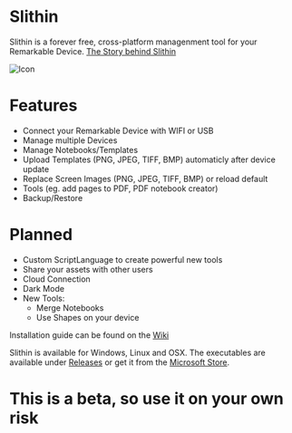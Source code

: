 # Slithin
Slithin is a forever free, cross-platform managenment tool for your Remarkable Device.
[The Story behind Slithin](https://github.com/furesoft/Slithin/wiki)

![Icon](https://user-images.githubusercontent.com/4117602/128601982-3c113838-cd28-49e0-999b-ab9cbe024ed1.png)


# Features
* Connect your Remarkable Device with WIFI or USB
* Manage multiple Devices
* Manage Notebooks/Templates
* Upload Templates (PNG, JPEG, TIFF, BMP) automaticly after device update
* Replace Screen Images (PNG, JPEG, TIFF, BMP) or reload default
* Tools (eg. add pages to PDF, PDF notebook creator)
* Backup/Restore

# Planned
* Custom ScriptLanguage to create powerful new tools
* Share your assets with other users
* Cloud Connection
* Dark Mode
* New Tools: 
    - Merge Notebooks
    - Use Shapes on your device

Installation guide can be found on the [Wiki](https://github.com/furesoft/Slithin/wiki/Installation-Guide)

Slithin is available for Windows, Linux and OSX. The executables are available under [Releases](https://github.com/furesoft/Slithin/releases) or get it from the [Microsoft Store](https://www.microsoft.com/de-de/p/slithin/9pkxtcbn8mq8?cid=storebadge&ocid=badge&rtc=1&activetab=pivot:overviewtab).

# This is a beta, so use it on your own risk
